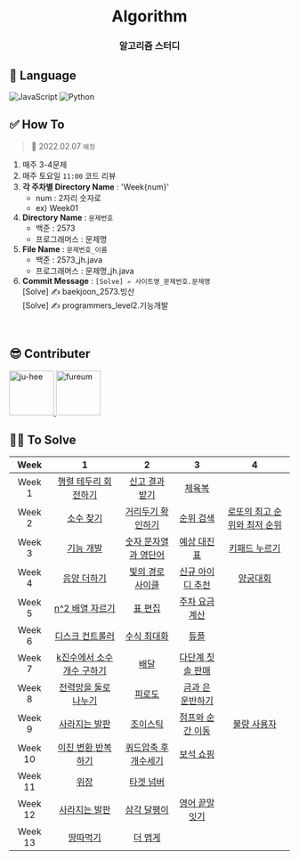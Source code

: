 <div align="center">
  <h1>Algorithm</h1>
  <h3>알고리즘 스터디</h3>
</div>

## 🔨 Language
![JavaScript](https://img.shields.io/badge/-JavaScript-F7DF1E?style=flat&logo=JavaScript&logoColor=black)
![Python](https://img.shields.io/badge/-Python-00599C?style=flat&logo=Python&logoColor=white)

## ✅ How To
> 📅 2022.02.07 `예정`
1. 매주 3-4문제
2. 매주 토요일 `11:00` 코드 리뷰
3. **각 주차별 Directory Name** : 'Week{num}'
    - num : 2자리 숫자로
    - ex) Week01
4. **Directory Name** : `문제번호`
    - 백준 : 2573
    - 프로그래머스 : 문제명
5. **File Name** : `문제번호_이름`  
    - 백준 : 2573_jh.java  
    - 프로그래머스 : 문제명_jh.java
6. **Commit Message** : `[Solve] ✍ 사이트명_문제번호.문제명`  
  [Solve] ✍ baekjoon_2573.빙산  
  [Solve] ✍ programmers_level2.기능개발
  
<br />

## 😎 Contributer
<a href = "https://github.com/maywngml">
  <img src="https://avatars.githubusercontent.com/u/50205928?s=400&v=4" alt="ju-hee" width="80" style="max-width:100%" />
</a>
<a href = "https://github.com/pur3um">
  <img src="https://avatars.githubusercontent.com/u/99007025?v=4" alt="fureum" width="80" style="max-width:100%" />
</a>

<br />

## 👩‍💻 To Solve
|Week|1|2|3|4|
|:---:|:---:|:---:|:---:|:---:|
|Week 1|[행렬 테두리 회전하기](https://programmers.co.kr/learn/courses/30/lessons/77485)|[신고 결과 받기](https://programmers.co.kr/learn/courses/30/lessons/92334)|[체육복](https://programmers.co.kr/learn/courses/30/lessons/42862)| |
|Week 2|[소수 찾기](https://programmers.co.kr/learn/courses/30/lessons/12921)|[거리두기 확인하기](https://programmers.co.kr/learn/courses/30/lessons/81302)|[순위 검색](https://programmers.co.kr/learn/courses/30/lessons/72412)|[로또의 최고 순위와 최저 순위](https://programmers.co.kr/learn/courses/30/lessons/77484)| |
|Week 3|[기능 개발](https://programmers.co.kr/learn/courses/30/lessons/42586)|[숫자 문자열과 영단어](https://programmers.co.kr/learn/courses/30/lessons/81301)|[예상 대진표](https://programmers.co.kr/learn/courses/30/lessons/12985)|[키패드 누르기](https://programmers.co.kr/learn/courses/30/lessons/67256)| |
|Week 4|[음양 더하기](https://programmers.co.kr/learn/courses/30/lessons/76501)|[빛의 경로 사이클](https://programmers.co.kr/learn/courses/30/lessons/86052)|[신규 아이디 추천](https://programmers.co.kr/learn/courses/30/lessons/72410)|[양궁대회](https://programmers.co.kr/learn/courses/30/lessons/92342) |
|Week 5|[n^2 배열 자르기](https://programmers.co.kr/learn/courses/30/lessons/87390)|[표 편집](https://programmers.co.kr/learn/courses/30/lessons/81303)|[주차 요금 계산](https://programmers.co.kr/learn/courses/30/lessons/92341) |
|Week 6|[디스크 컨트롤러](https://programmers.co.kr/learn/courses/30/lessons/42627)|[수식 최대화](https://programmers.co.kr/learn/courses/30/lessons/67257?language=javascript)|[튜플](https://programmers.co.kr/learn/courses/30/lessons/64065) |
|Week 7|[k진수에서 소수 개수 구하기](https://programmers.co.kr/learn/courses/30/lessons/92335)|[배달](https://programmers.co.kr/learn/courses/30/lessons/12978)|[다단계 칫솔 판매](https://programmers.co.kr/learn/courses/30/lessons/77486)
|Week 8|[전력망을 둘로 나누기](https://programmers.co.kr/learn/courses/30/lessons/86971)|[피로도](https://programmers.co.kr/learn/courses/30/lessons/87946)|[금과 은 운반하기](https://programmers.co.kr/learn/courses/30/lessons/86053)|
|Week 9|[사라지는 발판](https://programmers.co.kr/learn/courses/30/lessons/92345)|[조이스틱](https://programmers.co.kr/learn/courses/30/lessons/42860)|[점프와 순간 이동](https://programmers.co.kr/learn/courses/30/lessons/12980)|[불량 사용자](https://programmers.co.kr/learn/courses/30/lessons/64064)|
|Week 10|[이진 변환 반복하기](https://programmers.co.kr/learn/courses/30/lessons/70129)|[쿼드압축 후 개수세기](https://programmers.co.kr/learn/courses/30/lessons/68936)|[보석 쇼핑](https://programmers.co.kr/learn/courses/30/lessons/67258)|
|Week 11|[위장](https://programmers.co.kr/learn/courses/30/lessons/42578)|[타겟 넘버](https://programmers.co.kr/learn/courses/30/lessons/43165)||
|Week 12|[사라지는 발판](https://programmers.co.kr/learn/courses/30/lessons/92345)|[삼각 달팽이](https://programmers.co.kr/learn/courses/30/lessons/68645)|[영어 끝말잇기](https://programmers.co.kr/learn/courses/30/lessons/12981)|
|Week 13|[땅따먹기](https://github.com/Dev-study-2022/Algorithm)|[더 맵게](https://programmers.co.kr/learn/courses/30/lessons/42626)||
